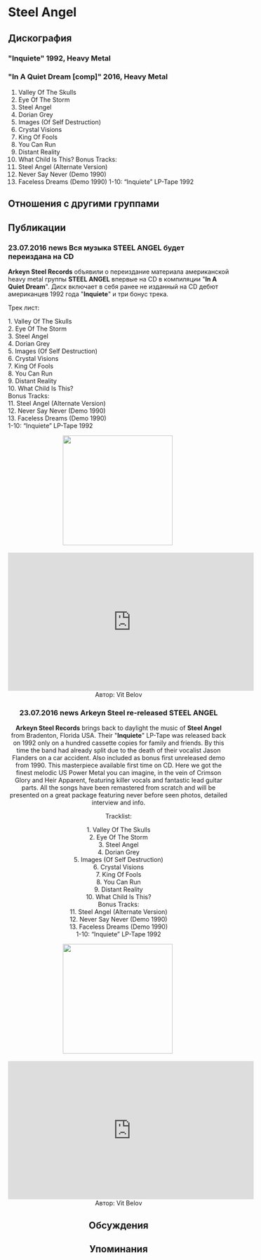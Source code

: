 # Steel Angel



## Дискография

### "Inquiete" 1992, Heavy Metal



### "In A Quiet Dream [comp]" 2016, Heavy Metal

1. Valley Of The Skulls
2. Eye Of The Storm
3. Steel Angel
4. Dorian Grey
5. Images (Of Self Destruction)
6. Crystal Visions
7. King Of Fools
8. You Can Run
9. Distant Reality
10. What Child Is This?
Bonus Tracks:
11. Steel Angel (Alternate Version)
12. Never Say Never (Demo 1990)
13. Faceless Dreams (Demo 1990)
1-10: “Inquiete” LP-Tape 1992


## Отношения с другими группами


## Публикации

### 23.07.2016 news Вся музыка STEEL ANGEL будет переиздана на CD

<p><strong>Arkeyn Steel Records</strong> объявили о переиздание материала американской heavy metal группы <strong>STEEL ANGEL</strong> впервые на CD в компиляции "<strong>In A Quiet Dream</strong>". Диск включает в себя ранее не изданный на CD дебют американцев 1992 года "<strong>Inquiete</strong>" и три бонус трека.</p><p>Трек лист:</p><p>1. Valley Of The Skulls<br>2. Eye Of The Storm<br>3. Steel Angel<br>4. Dorian Grey<br>5. Images (Of Self Destruction)<br>6. Crystal Visions<br>7. King Of Fools<br>8. You Can Run<br>9. Distant Reality<br>10. What Child Is This?<br>Bonus Tracks:<br>11. Steel Angel (Alternate Version)<br>12. Never Say Never (Demo 1990)<br>13. Faceless Dreams (Demo 1990)<br>1-10: “Inquiete” LP-Tape 1992</p><p><center><img width="250" height="250" src="/images/news_rus/2016.07/29654.jpg" border="0">&nbsp;</p><p><center><iframe width="560" height="315" src="https://www.youtube.com/embed/Dtljp8nEiEw" frameborder="0" allowfullscreen></iframe>
Автор: Vit Belov

### 23.07.2016 news Arkeyn Steel re-released STEEL ANGEL

<p><strong>Arkeyn Steel Records</strong> brings back to daylight the music of <strong>Steel Angel</strong> from Bradenton, Florida USA. Their "<strong>Inquiete</strong>" LP-Tape was released back on 1992 only on a hundred cassette copies for family and friends. By this time the band had already split due to the death of their vocalist Jason Flanders on a car accident. Also included as bonus first unreleased demo from 1990. This masterpiece available first time on CD. Here we got the finest melodic US Power Metal you can imagine, in the vein of Crimson Glory and Heir Apparent, featuring killer vocals and fantastic lead guitar parts. All the songs have been remastered from scratch and will be presented on a great package featuring never before seen photos, detailed interview and info.</p><p>Tracklist:</p><p>1. Valley Of The Skulls<br>2. Eye Of The Storm<br>3. Steel Angel<br>4. Dorian Grey<br>5. Images (Of Self Destruction)<br>6. Crystal Visions<br>7. King Of Fools<br>8. You Can Run<br>9. Distant Reality<br>10. What Child Is This?<br>Bonus Tracks:<br>11. Steel Angel (Alternate Version)<br>12. Never Say Never (Demo 1990)<br>13. Faceless Dreams (Demo 1990)<br>1-10: “Inquiete” LP-Tape 1992</p><p><center><img width="250" height="250" src="/images/news_rus/2016.07/29654.jpg" border="0">&nbsp;<p></p><p><center><iframe width="560" height="315" src="https://www.youtube.com/embed/Dtljp8nEiEw" frameborder="0" allowfullscreen=""></iframe></center></center>
Автор: Vit Belov


## Обсуждения


## Упоминания

